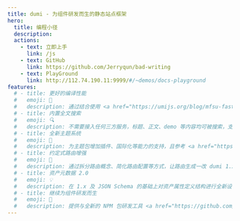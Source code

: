 ```yaml
---
title: dumi - 为组件研发而生的静态站点框架
hero:
  title: 编程小径
  description:
  actions:
    - text: 立即上手
      link: /js
    - text: GitHub
      link: https://github.com/Jerryqun/bad-writing
    - text: PlayGround
      link: http://112.74.190.11:9999/#/~demos/docs-playground
features:
  # - title: 更好的编译性能
  #   emoji: 🚀
  #   description: 通过结合使用 <a href="https://umijs.org/blog/mfsu-faster-than-vite" target="_blank" rel="noreferrer">Umi 4 MFSU</a>、esbuild、SWC、持久缓存等方案，带来比 dumi 1.x 更快的编译速度
  # - title: 内置全文搜索
  #   emoji: 🔍
  #   description: 不需要接入任何三方服务，标题、正文、demo 等内容均可被搜索，支持多关键词搜索，且不会带来产物体积的增加
  # - title: 全新主题系统
  #   emoji: 🎨
  #   description: 为主题包增加插件、国际化等能力的支持，且参考 <a href="https://docusaurus.io/docs/swizzling" target="_blank" rel="noreferrer">Docusaurus</a> 为主题用户提供局部覆盖能力，更强更易用
  # - title: 约定式路由增强
  #   emoji: 🚥
  #   description: 通过拆分路由概念、简化路由配置等方式，让路由生成一改 dumi 1.x 的怪异、繁琐，更加符合直觉
  # - title: 资产元数据 2.0
  #   emoji: 💡
  #   description: 在 1.x 及 JSON Schema 的基础上对资产属性定义结构进行全新设计，为资产的流通提供更多可能
  # - title: 继续为组件研发而生
  #   emoji: 💎
  #   description: 提供与全新的 NPM 包研发工具 <a href="https://github.com/umijs/father" target="_blank" rel="noreferrer">father 4</a> 集成的脚手架，为开发者提供一站式的研发体验
---
```


<!-- ## 联系作者

<div style="align-items: center;text-align: center">
  <img data-type="dingtalk" src="../img/IMG_4689.JPG" width="200" />
</div> -->
